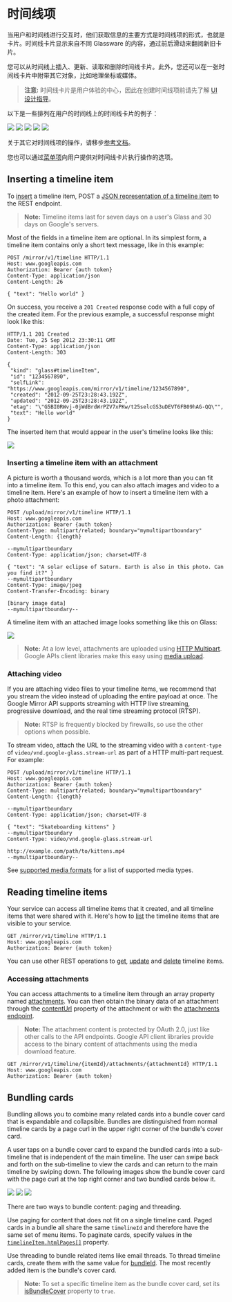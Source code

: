 时间线项
==========

当用户和时间线进行交互时，他们获取信息的主要方式是时间线项的形式，也就是卡片。时间线卡片显示来自不同 Glassware 的内容，通过前后滑动来翻阅新旧卡片。

您可以从时间线上插入、更新、读取和删除时间线卡片。此外，您还可以在一张时间线卡片中附带其它对象，比如地理坐标或媒体。

> **注意:** 时间线卡片是用户体验的中心，因此在创建时间线项前请先了解 [UI 设计指导](ui-guidelines.md)。

以下是一些排列在用户的时间线上的时间线卡片的例子：

![](https://developers.google.com/glass/images/glass-screens/weather_bundle_1_160.png)
![](https://developers.google.com/glass/images/glass-screens/clock_160.png)
![](https://developers.google.com/glass/images/glass-screens/sms_inbound_160.png)
![](https://developers.google.com/glass/images/glass-screens/picture_uploading_160.png)
![](https://developers.google.com/glass/images/glass-screens/hybrid_bundle_flowers_1_160.png)

关于其它对时间线项的操作，请移步[参考文档](reference/timeline/index.md)。

您也可以通过[菜单项](menu-items.md)向用户提供对时间线卡片执行操作的选项。


## Inserting a timeline item

To [insert](reference/timeline/insert.md) a timeline item, POST a [JSON representation of a timeline item](reference/timeline/index.md) to the REST endpoint.

> **Note:** Timeline items last for seven days on a user's Glass and 30 days on Google's servers.

Most of the fields in a timeline item are optional. In its simplest form, a timeline item contains only a short text message, like in this example:

```http
POST /mirror/v1/timeline HTTP/1.1
Host: www.googleapis.com
Authorization: Bearer {auth token}
Content-Type: application/json
Content-Length: 26

{ "text": "Hello world" }
```

On success, you receive a `201 Created` response code with a full copy of the created item. For the previous example, a successful response might look like this:

```http
HTTP/1.1 201 Created
Date: Tue, 25 Sep 2012 23:30:11 GMT
Content-Type: application/json
Content-Length: 303

{
 "kind": "glass#timelineItem",
 "id": "1234567890",
 "selfLink": "https://www.googleapis.com/mirror/v1/timeline/1234567890",
 "created": "2012-09-25T23:28:43.192Z",
 "updated": "2012-09-25T23:28:43.192Z",
 "etag": "\"G5BI0RWvj-0jWdBrdWrPZV7xPKw/t25selcGS3uDEVT6FB09hAG-QQ\"",
 "text": "Hello world"
}
```

The inserted item that would appear in the user's timeline looks like this:

![](https://developers.google.com/glass/images/glass-screens/hello_world_320.png)

### Inserting a timeline item with an attachment

A picture is worth a thousand words, which is a lot more than you can fit into a timeline item. To this end, you can also attach images and video to a timeline item. Here's an example of how to insert a timeline item with a photo attachment:

```http
POST /upload/mirror/v1/timeline HTTP/1.1
Host: www.googleapis.com
Authorization: Bearer {auth token}
Content-Type: multipart/related; boundary="mymultipartboundary"
Content-Length: {length}

--mymultipartboundary
Content-Type: application/json; charset=UTF-8

{ "text": "A solar eclipse of Saturn. Earth is also in this photo. Can you find it?" }
--mymultipartboundary
Content-Type: image/jpeg
Content-Transfer-Encoding: binary

[binary image data]
--mymultipartboundary--
```

A timeline item with an attached image looks something like this on Glass:

![](https://developers.google.com/glass/images/glass-screens/photo_attach_saturn_640.png)

> **Note:** At a low level, attachments are uploaded using [HTTP Multipart](http://www.w3.org/Protocols/rfc1341/7_2_Multipart.html). Google APIs client libraries make this easy using [media upload](media-upload.md).

### Attaching video

If you are attaching video files to your timeline items, we recommend that you stream the video instead of uploading the entire payload at once. The Google Mirror API supports streaming with HTTP live streaming, progressive download, and the real time streaming protocol (RTSP).

> **Note:** RTSP is frequently blocked by firewalls, so use the other options when possible.

To stream video, attach the URL to the streaming video with a `content-type` of `video/vnd.google-glass.stream-url` as part of a HTTP multi-part request. For example:

```http
POST /upload/mirror/v1/timeline HTTP/1.1
Host: www.googleapis.com
Authorization: Bearer {auth token}
Content-Type: multipart/related; boundary="mymultipartboundary"
Content-Length: {length}

--mymultipartboundary
Content-Type: application/json; charset=UTF-8

{ "text": "Skateboarding kittens" }
--mymultipartboundary
Content-Type: video/vnd.google-glass.stream-url

http://example.com/path/to/kittens.mp4
--mymultipartboundary--
```

See [supported media formats](http://developer.android.com/guide/appendix/media-formats.html) for a list of supported media types.


## Reading timeline items

Your service can access all timeline items that it created, and all timeline items that were shared with it. Here's how to [list](reference/timeline/list.md) the timeline items that are visible to your service.

```http
GET /mirror/v1/timeline HTTP/1.1
Host: www.googleapis.com
Authorization: Bearer {auth token}
```

You can use other REST operations to [get](reference/timeline/get.md), [update](reference/timeline/update.md) and [delete](reference/timeline/delete.md) timeline items.

### Accessing attachments

You can access attachments to a timeline item through an array property named [attachments](refenence/timeline.md#attachments). You can then obtain the binary data of an attachment through the [contentUrl](reference/timeline.md#attachments.contentUrl) property of the attachment or with the [attachments endpoint](reference/timeline/attachments/get.md).

> **Note:** The attachment content is protected by OAuth 2.0, just like other calls to the API endpoints. Google API client libraries provide access to the binary content of attachments using the media download feature.

```http
GET /mirror/v1/timeline/{itemId}/attachments/{attachmentId} HTTP/1.1
Host: www.googleapis.com
Authorization: Bearer {auth token}
```


## Bundling cards

Bundling allows you to combine many related cards into a bundle cover card that is expandable and collapsible. Bundles are distinguished from normal timeline cards by a page curl in the upper right corner of the bundle's cover card.

A user taps on a bundle cover card to expand the bundled cards into a sub-timeline that is independent of the main timeline. The user can swipe back and forth on the sub-timeline to view the cards and can return to the main timeline by swiping down. The following images show the bundle cover card with the page curl at the top right corner and two bundled cards below it.

![](https://developers.google.com/glass/images/glass-screens/hybrid_bundle_flowers_1_320.jpg)
![](https://developers.google.com/glass/images/glass-screens/hybrid_bundle_flowers_2_320.jpg)
![](https://developers.google.com/glass/images/glass-screens/hybrid_bundle_flowers_3_320.jpg)
  
There are two ways to bundle content: paging and threading.

Use paging for content that does not fit on a single timeline card. Paged cards in a bundle all share the same `timelineId` and therefore have the same set of menu items. To paginate cards, specify values in the [`timelineItem.htmlPages[]`](reference/timeline.md#htmlPages) property.

Use threading to bundle related items like email threads. To thread timeline cards, create them with the same value for [bundleId](reference/timeline.md#bundleId). The most recently added item is the bundle's cover card.

> **Note:** To set a specific timeline item as the bundle cover card, set its [isBundleCover](reference/timeline.md#isBundleCover) property to `true`.
